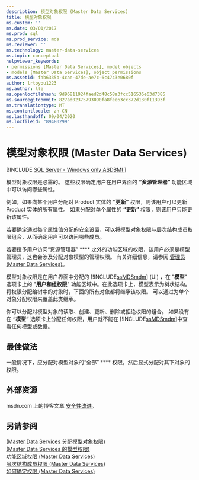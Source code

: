 ```yaml
---
description: 模型对象权限 (Master Data Services)
title: 模型对象权限
ms.custom: ''
ms.date: 03/01/2017
ms.prod: sql
ms.prod_service: mds
ms.reviewer: ''
ms.technology: master-data-services
ms.topic: conceptual
helpviewer_keywords:
- permissions [Master Data Services], model objects
- models [Master Data Services], object permissions
ms.assetid: fab6335b-4cae-47de-ae7c-6c4743e0680f
author: lrtoyou1223
ms.author: lle
ms.openlocfilehash: 9d96811924faed2d48c58a3fcc516536e63d7385
ms.sourcegitcommit: 827ad02375793090fa8fee63cc372d130f11393f
ms.translationtype: MT
ms.contentlocale: zh-CN
ms.lasthandoff: 09/04/2020
ms.locfileid: "89480299"
---
```

# <a name="model-object-permissions-master-data-services"></a>模型对象权限 (Master Data Services)

[!INCLUDE [SQL Server - Windows only ASDBMI  ](../includes/applies-to-version/sql-windows-only-asdbmi.md)]

  模型对象权限是必需的。 这些权限确定用户在用户界面的 **“资源管理器”** 功能区域中可以访问哪些属性。  
  
 例如，如果向某个用户分配对 Product 实体的 **“更新”** 权限，则该用户可以更新 Product 实体的所有属性。 如果分配对单个属性的 **“更新”** 权限，则该用户只能更新该属性。  
  
 若要确定通过每个属性值分配的安全设置，可以将模型对象权限与层次结构成员权限组合，从而确定用户可以访问哪些成员。  
  
 若要授予用户访问“资源管理器” **** 之外的功能区域的权限，该用户必须是模型管理员，这也会涉及分配对象模型的管理权限。 有关详细信息，请参阅 [管理员 &#40;Master Data Services&#41;](../master-data-services/administrators-master-data-services.md)。  
  
 模型对象权限是在用户界面中分配的 [!INCLUDE[ssMDSmdm](../includes/ssmdsmdm-md.md)] (UI) ，在 "**模型**" 选项卡上的 "**用户和组权限**" 功能区域中。在此选项卡上，模型表示为树状结构。 将权限分配给树中的对象时，下面的所有对象都将继承该权限。 可以通过为单个对象分配权限来覆盖此类继承。  
  
 你可以分配对模型对象的读取、创建、更新、删除或拒绝权限的组合。 如果没有在 **“模型”** 选项卡上分配任何权限，用户就不能在 [!INCLUDE[ssMDSmdm](../includes/ssmdsmdm-md.md)]中查看任何模型或数据。  
  
## <a name="best-practice"></a>最佳做法  
 一般情况下，应分配对模型对象的“全部” **** 权限，然后显式分配对其下对象的权限。  
  
## <a name="external-resources"></a>外部资源  
 msdn.com 上的博客文章 [安全性改进](https://docs.microsoft.com/archive/blogs/e7/improvements-to-autoplay)。  
  
## <a name="see-also"></a>另请参阅  
 [&#40;Master Data Services 分配模型对象权限&#41;](../master-data-services/assign-model-object-permissions-master-data-services.md)   
 [&#40;Master Data Services 的模型权限&#41;](../master-data-services/model-permissions-master-data-services.md)   
 [功能区域权限 &#40;Master Data Services&#41;](../master-data-services/functional-area-permissions-master-data-services.md)   
 [层次结构成员权限 &#40;Master Data Services&#41;](../master-data-services/hierarchy-member-permissions-master-data-services.md)   
 [如何确定权限 (Master Data Services)](../master-data-services/how-permissions-are-determined-master-data-services.md)  
  
  
